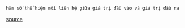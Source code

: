 ```html
hàm số thể hiện mối liên hệ giữa giá trị đầu vào và giá trị đầu ra
```

[source](https://www.youtube.com/watch?v=GdAyat5P72Q)
